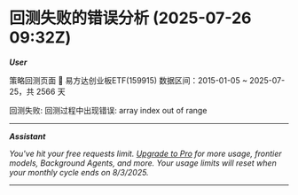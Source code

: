 <!-- Generated by SpecStory -->

# 回测失败的错误分析 (2025-07-26 09:32Z)

_**User**_

策略回测页面 📆 易方达创业板ETF(159915) 数据区间：2015-01-05 ~ 2025-07-25，共 2566 天

回测失败: 回测过程中出现错误: array index out of range

---

_**Assistant**_

*You've hit your free requests limit. [Upgrade to Pro](https://www.cursor.com/api/auth/checkoutDeepControl?tier=pro) for more usage, frontier models, Background Agents, and more. Your usage limits will reset when your monthly cycle ends on 8/3/2025.*

---

